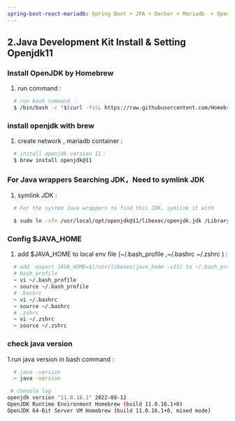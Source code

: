 ```yaml
---
spring-boot-react-mariadb: Spring Boot + JPA + Docker + Mariadb  + Openjdk + Maven+ MacOS in  Visual Studio Code 
---
```


## 2.Java Development Kit Install & Setting Openjdk11  

### Install OpenJDK by Homebrew 
1. run command :
```bash
  # run bash command ：
  $ /bin/bash -c "$(curl -fsSL https://raw.githubusercontent.com/Homebrew/install/HEAD/install.sh)"
``` 


### install  openjdk with brew
1. create network , mariadb container :
```bash
  # install openjdk version 11：
  $ brew install openjdk@11
``` 

### For Java wrappers  Searching JDK，Need to symlink JDK 
1. symlink JDK :
```bash
  # For the system Java wrappers to find this JDK, symlink it with

  $ sudo ln -sfn /usr/local/opt/openjdk@11/libexec/openjdk.jdk /Library/Java/JavaVirtualMachines/openjdk-11.jdk
``` 

### Config $JAVA_HOME
1. add $JAVA_HOME  to  local env file (~/.bash_profile ,~/.bashrc ~/.zshrc )  :
```bash
  # add  export JAVA_HOME=$(/usr/libexec/java_home -v11) to ~/.bash_profile ~/.bashrc ~/.zshrc     
  # bash_profile
  ~ vi ~/.bash_profile  
  ~ source ~/.bash_profile
  # .bashrc
  ~ vi ~/.bashrc    
  ~ source ~/.bashrc
  # .zshrc
  ~ vi ~/.zshrc   
  ~ source ~/.zshrc
``` 

### check  java  version
1.run java version in bash command :
```bash
  # java -version
  ~ java -version 

 # console log  
openjdk version "11.0.16.1" 2022-08-12
OpenJDK Runtime Environment Homebrew (build 11.0.16.1+0)
OpenJDK 64-Bit Server VM Homebrew (build 11.0.16.1+0, mixed mode)
``` 













